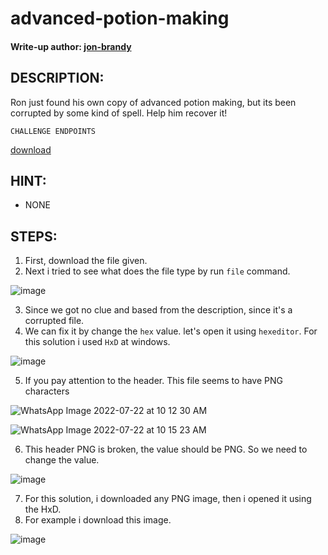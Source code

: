# advanced-potion-making
#### Write-up author: [jon-brandy](https://github.com/jon-brandy)
## DESCRIPTION:
Ron just found his own copy of advanced potion making, but its been corrupted by some kind of spell. Help him recover it! 
```
CHALLENGE ENDPOINTS
```
[download](https://github.com/jon-brandy/CTF-WRITE-UP/blob/df1caf301eb0452ea593a0258b731f2631c61fdc/Asset/advanced-potion-making/advanced-potion-making)
## HINT:
- NONE
## STEPS:
1. First, download the file given.
2. Next i tried to see what does the file type by run `file` command.

![image](https://user-images.githubusercontent.com/70703371/179985299-a9197fde-04ac-43a3-80de-0a3710a7215a.png)

3. Since we got no clue and based from the description, since it's a corrupted file.
4. We can fix it by change the `hex` value. let's open it using `hexeditor`. For this solution i used `HxD` at windows.

![image](https://user-images.githubusercontent.com/70703371/179985451-368b952d-c8f7-410c-aa77-4df76aba34cc.png)

5. If you pay attention to the header. This file seems to have PNG characters

![WhatsApp Image 2022-07-22 at 10 12 30 AM](https://user-images.githubusercontent.com/70703371/180355048-3e50bc1e-77ae-4bfb-bbf7-1e26c17ddbdf.jpeg)

![WhatsApp Image 2022-07-22 at 10 15 23 AM](https://user-images.githubusercontent.com/70703371/180355226-3fb64248-d9a2-485c-a0f2-34d5134d00e0.jpeg)

6. This header PNG is broken, the value should be PNG. So we need to change the value.

![image](https://user-images.githubusercontent.com/70703371/180355734-f1c80438-a897-4084-a1ef-2f7cfb6ad2e4.png)

7. For this solution, i downloaded any PNG image, then i opened it using the HxD.
8. For example i download this image.

![image](https://user-images.githubusercontent.com/70703371/180356343-07eda481-c2eb-4287-89bc-d0f13833faef.png)

